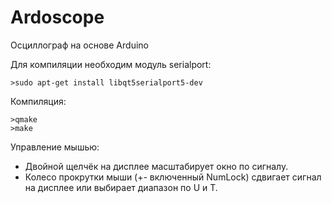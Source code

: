  
# Ardoscope

Осциллограф на основе Arduino

Для компиляции необходим модуль serialport:

    >sudo apt-get install libqt5serialport5-dev


Компиляция:

    >qmake
    >make

Управление мышью:
* Двойной щелчёк на дисплее масштабирует окно по сигналу.
* Колесо прокрутки мыши (+- включенный NumLock) сдвигает сигнал на дисплее или выбирает диапазон по U и T.
